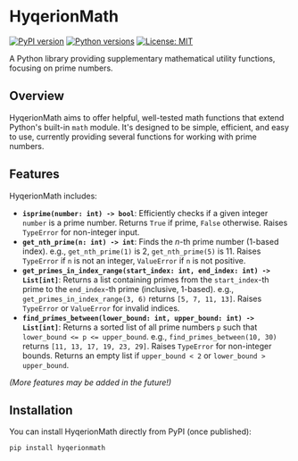 # HyqerionMath

[![PyPI version](https://badge.fury.io/py/hyqerionmath.svg)](https://badge.fury.io/py/hyqerionmath) <!--Replace 'hyperionmath' if your PyPI name is different-->
[![Python versions](https://img.shields.io/pypi/pyversions/hyqerionmath.svg)](https://pypi.org/project/hyqerionmath/) <!-- Replace 'hyqerionmath' if your PyPI name is different -->
[![License: MIT](https://img.shields.io/badge/License-MIT-yellow.svg)](https://opensource.org/licenses/MIT) <!-- Link assumes MIT License -->

A Python library providing supplementary mathematical utility functions, focusing on prime numbers.

## Overview

HyqerionMath aims to offer helpful, well-tested math functions that extend Python's built-in `math` module. It's designed to be simple, efficient, and easy to use, currently providing several functions for working with prime numbers.

## Features

HyqerionMath includes:

*   **`isprime(number: int) -> bool`**: Efficiently checks if a given integer `number` is a prime number. Returns `True` if prime, `False` otherwise. Raises `TypeError` for non-integer input.
*   **`get_nth_prime(n: int) -> int`**: Finds the *n*-th prime number (1-based index). e.g., `get_nth_prime(1)` is 2, `get_nth_prime(5)` is 11. Raises `TypeError` if `n` is not an integer, `ValueError` if `n` is not positive.
*   **`get_primes_in_index_range(start_index: int, end_index: int) -> List[int]`**: Returns a list containing primes from the `start_index`-th prime to the `end_index`-th prime (inclusive, 1-based). e.g., `get_primes_in_index_range(3, 6)` returns `[5, 7, 11, 13]`. Raises `TypeError` or `ValueError` for invalid indices.
*   **`find_primes_between(lower_bound: int, upper_bound: int) -> List[int]`**: Returns a sorted list of all prime numbers `p` such that `lower_bound <= p <= upper_bound`. e.g., `find_primes_between(10, 30)` returns `[11, 13, 17, 19, 23, 29]`. Raises `TypeError` for non-integer bounds. Returns an empty list if `upper_bound < 2` or `lower_bound > upper_bound`.

*(More features may be added in the future!)*

## Installation

You can install HyqerionMath directly from PyPI (once published):

```bash
pip install hyqerionmath